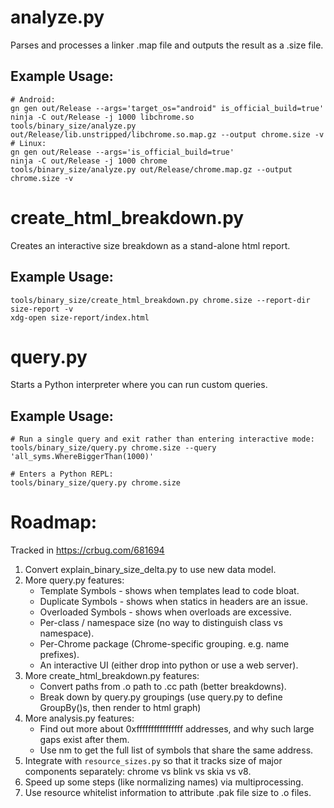 # analyze.py

Parses and processes a linker .map file and outputs the result as a .size file.

## Example Usage:

    # Android:
    gn gen out/Release --args='target_os="android" is_official_build=true'
    ninja -C out/Release -j 1000 libchrome.so
    tools/binary_size/analyze.py out/Release/lib.unstripped/libchrome.so.map.gz --output chrome.size -v
    # Linux:
    gn gen out/Release --args='is_official_build=true'
    ninja -C out/Release -j 1000 chrome
    tools/binary_size/analyze.py out/Release/chrome.map.gz --output chrome.size -v

# create_html_breakdown.py

Creates an interactive size breakdown as a stand-alone html report.

## Example Usage:

    tools/binary_size/create_html_breakdown.py chrome.size --report-dir size-report -v
    xdg-open size-report/index.html

# query.py

Starts a Python interpreter where you can run custom queries.

## Example Usage:

    # Run a single query and exit rather than entering interactive mode:
    tools/binary_size/query.py chrome.size --query 'all_syms.WhereBiggerThan(1000)'

    # Enters a Python REPL:
    tools/binary_size/query.py chrome.size

# Roadmap:

  Tracked in https://crbug.com/681694

  1. Convert explain_binary_size_delta.py to use new data model.
  1. More query.py features:
      * Template Symbols - shows when templates lead to code bloat.
      * Duplicate Symbols - shows when statics in headers are an issue.
      * Overloaded Symbols - shows when overloads are excessive.
      * Per-class / namespace size (no way to distinguish class vs namespace).
      * Per-Chrome package (Chrome-specific grouping. e.g. name prefixes).
      * An interactive UI (either drop into python or use a web server).
  1. More create_html_breakdown.py features:
      * Convert paths from .o path to .cc path (better breakdowns).
      * Break down by query.py groupings (use query.py to define GroupBy()s,
        then render to html graph)
  1. More analysis.py features:
      * Find out more about 0xffffffffffffffff addresses, and why such large
        gaps exist after them.
      * Use nm to get the full list of symbols that share the same address.
  1. Integrate with `resource_sizes.py` so that it tracks size of major
     components separately: chrome vs blink vs skia vs v8.
  1. Speed up some steps (like normalizing names) via multiprocessing.
  1. Use resource whitelist information to attribute .pak file size to .o files.
